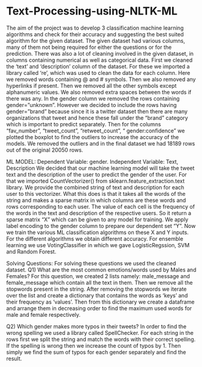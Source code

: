 # Text-Processing-using-NLTK-ML
The aim of the project was to develop 3 classification machine learning algorithms and check for their accuracy and suggesting the best suited algorithm for the given dataset.
The given dataset had various columns, many of them not being required for either the questions or for the prediction.
There was also a lot of cleaning involved in the given dataset, in columns containing numerical as well as categorical data.
First we cleaned the ‘text’ and ‘description’ column of the dataset. For these we imported a library called ‘re’, which was used to clean the data for each column. Here we removed words containing @ and # symbols. Then we also removed any hyperlinks if present. Then we removed all the other symbols except alphanumeric values. We also removed extra spaces between the words if there was any.
In the gender column we removed the rows containing gender=”unknown”. However we decided to include the rows having gender=”brand” because since it is a twitter dataset then there are many organizations that tweet and hence these fall under the “brand” category which is important to predict separately.
Then for the columns “fav_number”, “tweet_count”, “retweet_count”, “ gender:confidence” we plotted the boxplot to find the outliers to increase the accuracy of the models.
We removed the outliers and in the final dataset we had 18189 rows out of the original 20050 rows. 



ML MODEL:
Dependent Variable: gender.
Independent Variable: Text, Description
We decided that our machine learning model will take the tweet text and the description of the user to predict the gender of the user.
For that we imported CountVectorizer() from sklearn.feature_extraction.text library.
We provide the combined string of text and description for each user to this vectorizer. What this does is that it takes all the words of the string and makes a sparse matrix in which columns are these words and rows corresponding to each user. The value of each cell is the frequency of the words in the text and description of the respective users.
So it return a sparse matrix “X” which can be given to any model for training.
We apply label encoding to the gender column to prepare our dependent set “Y”.
Now we train the various ML classification algorithms on these X and Y inputs.
For the different algorithms we obtain different accuracy.
For ensemble learning we use VotingClassifier in which we gave LogisticRegssion, SVM and Random Forest.

Solving Questions:
For solving these questions we used the cleaned dataset.
Q1) What are the most common emotions/words used by Males and Females?
For this question, we created 2 lists namely: male_message and female_message which contain all the text in them.
Then we remove all the stopwords present in the string.  After removing the stopwords we iterate over the list and create a dictionary that contains the words as ‘keys’ and their frequency as ‘values’.
Then from this dictionary we create a dataframe and arrange them in decreasing order to find the maximum used words for male and female respectively.

Q2) Which gender makes more typos in their tweets?
In order to find the wrong spelling we used a library called SpellChecker.
For each string in the rows first we split the string and match the words with their correct spelling.
If the spelling is wrong then we increase the count of typos by 1.
Then simply we find the sum of typos for each gender separately and find the result.

